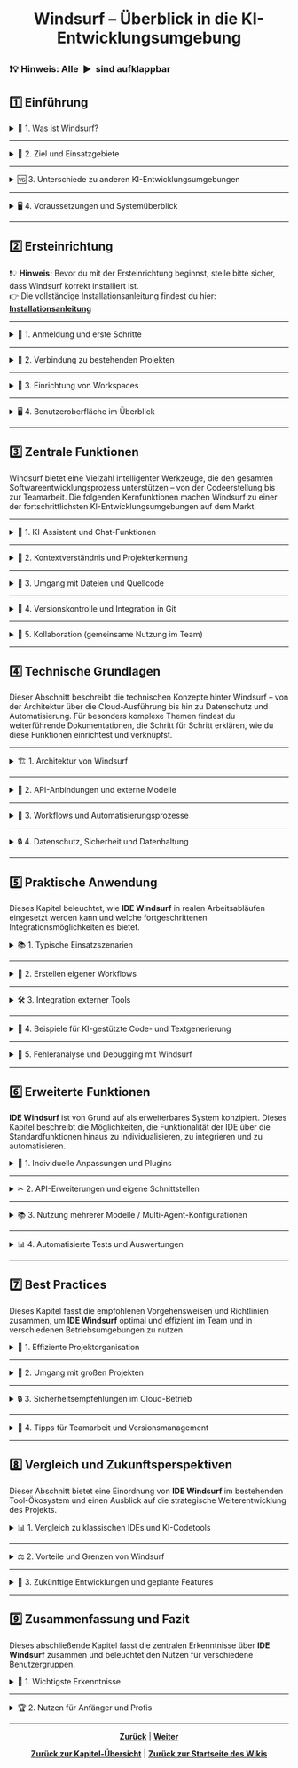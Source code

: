 # <p align="center">Windsurf – Überblick in die KI-Entwicklungsumgebung</p>

<h3>❗💡 Hinweis: Alle&nbsp;&nbsp;▶&nbsp;&nbsp;sind aufklappbar</h3>

## 1️⃣ Einführung 

<details>
<summary>📌 1. Was ist Windsurf?</summary><br>

Nochmal zur Erinnerung. Windsurf ist eine moderne, KI-gestützte Entwicklungsumgebung (IDE), die speziell für die Anforderungen der heutigen Softwareentwicklung konzipiert wurde. Entwickelt von Codeium, kombiniert Windsurf klassische Entwicklungsfeatures mit intelligenten Assistenzfunktionen, die auf fortschrittlichen KI-Modellen basieren.

💡 Herzstück der Plattform ist die SWE-1-Modellfamilie, die den gesamten Softwareentwicklungszyklus unterstützt – von Planung und Debugging bis zur langfristigen Systempflege.

</details>

---

<details>
<summary>🎯 2. Ziel und Einsatzgebiete</summary><br>

Das Hauptziel von Windsurf ist es, die Produktivität von Entwickler:innen signifikant zu steigern und die Komplexität moderner Softwareprojekte zu reduzieren. Die Umgebung richtet sich sowohl an erfahrene Entwickler als auch an Einsteiger und bietet durch KI-gestützte Funktionen eine breite Unterstützung.

<h4>🔧 Einsatzgebiete:</h4>

- Klassische Softwareentwicklung (Frontend, Backend, Fullstack)
- Refaktorierung und Wartung von Legacy-Code
- No-Code- und Low-Code-Projekte
- Automatisierte Debugging- und Testprozesse
- Integration in bestehende Workflows über Terminals, Browser und IDEs

</details>

---

<details>
<summary>🆚 3. Unterschiede zu anderen KI-Entwicklungsumgebungen</summary><br>

Im Vergleich zu anderen KI-gestützten Entwicklungsumgebungen wie GitHub Copilot oder Cursor geht Windsurf deutlich weiter. Während viele Tools sich primär auf die Code-Generierung konzentrieren, adressiert Windsurf laut CEO Varun Mohan die **„anderen 85%“** der Softwareentwicklung – also Planung, Analyse, Fehlerbehebung und Pflege.

<h4>🔍 Besondere Merkmale:</h4>

- „Flow Awareness“-Ansatz für kontextübergreifendes Arbeiten
- Drei Modellvarianten: SWE-1, SWE-1-lite, SWE-1-mini
- Nahtlose Verknüpfung von Tools und Prozessen
- Fokus auf langfristige Wartbarkeit und Systempflege

</details>

---

<details>
<summary>🖥️ 4. Voraussetzungen und Systemüberblick</summary><br>

Für die Nutzung von Windsurf sind keine außergewöhnlichen technischen Voraussetzungen nötig. Die Plattform ist als eigenständige IDE verfügbar und kann lokal installiert oder über Remote-Server via SSH betrieben werden.

<h4>🛠️ Systemfeatures:</h4>

- KI-gesteuertes Cascade-Panel für Codefragen und -ausführung
- Autocomplete-Funktion mit anpassbarer Geschwindigkeit
- Projektmanagement-Tools und Onboarding-Assistent
- Unterstützung für lokale und Remote-Projekte
- Einschränkungen bei der Kompatibilität mit externen Extensions

🔐 Anmeldung erfolgt über ein kostenloses Codeium-Konto. Konfigurationen aus Visual Studio Code oder Cursor können importiert oder neu erstellt werden.

</details>

---

## 2️⃣ Ersteinrichtung

❗💡 **Hinweis:** Bevor du mit der Ersteinrichtung beginnst, stelle bitte sicher, dass Windsurf korrekt installiert ist.  
👉 Die vollständige Installationsanleitung findest du hier: <a href="/docs/04-tools/04-windsurf/01-ueberblick/01-installation/README.md"><strong>Installationsanleitung</strong></a>

---

<details>
<summary>🔐 1. Anmeldung und erste Schritte</summary><br>

Nach der erfolgreichen Installation öffnest du Windsurf zum ersten Mal. Du wirst aufgefordert, dich mit deinem kostenlosen Codeium-Konto anzumelden.

<h4>🧭 Erste Schritte:</h4>

- Gib deine Zugangsdaten ein oder erstelle ein neues Konto.
- Wähle aus, ob du mit einem neuen Projekt starten oder ein bestehendes importieren möchtest.
- Windsurf bietet dir direkt nach dem Login ein Onboarding-Panel mit hilfreichen Tipps und Konfigurationsmöglichkeiten.

💡 Tipp: Du kannst deine Einstellungen aus Visual Studio Code oder Cursor importieren, um direkt loszulegen.

</details>

---

<details>
<summary>🔗 2. Verbindung zu bestehenden Projekten</summary><br>

Windsurf erlaubt dir die nahtlose Integration bestehender Projekte – lokal oder remote.

<h4>🔌 Verbindungsmöglichkeiten:</h4>

- Lokale Projekte: Wähle einfach den Projektordner auf deinem Rechner aus.
- Remote-Projekte: Verbinde dich via SSH mit einem Server und wähle dort dein Projekt.
- Git-Integration: Windsurf erkennt automatisch Git-Repositories und bietet dir entsprechende Funktionen wie Commit-Historie, Branch-Wechsel und mehr.

⚠️ Achte darauf, dass du die nötigen Zugriffsrechte für Remote-Verbindungen besitzt.

</details>

---

<details>
<summary>🧩 3. Einrichtung von Workspaces</summary><br>

Workspaces in Windsurf helfen dir, deine Projekte strukturiert und effizient zu verwalten.

<h4>🗂️ Workspace-Funktionen:</h4>

- Erstelle mehrere Workspaces für unterschiedliche Projekte oder Teams.
- Konfiguriere Umgebungsvariablen, Build-Settings und Projektpfade individuell.
- Nutze die KI-gestützte Projektanalyse, um Abhängigkeiten und Strukturen automatisch zu erkennen.

📌 Jeder Workspace kann separat gespeichert und bei Bedarf wieder geladen werden.

</details>

---

<details>
<summary>🖥️ 4. Benutzeroberfläche im Überblick</summary><br>

Die Benutzeroberfläche von Windsurf ist intuitiv und modular aufgebaut.

<h4>🔍 Hauptbereiche:</h4>

- **Cascade Panel**: KI-gestützte Codeanalyse, Fragen und Ausführung
- **Editorbereich**: Klassischer Code-Editor mit Autocomplete und Syntax-Highlighting
- **Projektstruktur**: Baumansicht deiner Dateien und Ordner
- **KI-Assistenz**: Kontextbezogene Vorschläge und Debugging-Hilfen
- **Einstellungen**: Anpassung von Themes, Shortcuts und Modellgeschwindigkeit

🎨 Du kannst die Oberfläche individuell anpassen – z.B. durch Panels ein-/ausblenden oder Layouts speichern.

</details>

---

## 3️⃣ Zentrale Funktionen

Windsurf bietet eine Vielzahl intelligenter Werkzeuge, die den gesamten Softwareentwicklungsprozess unterstützen – von der Codeerstellung bis zur Teamarbeit. Die folgenden Kernfunktionen machen Windsurf zu einer der fortschrittlichsten KI-Entwicklungsumgebungen auf dem Markt.

---

<details>
<summary>🤖 1. KI-Assistent und Chat-Funktionen</summary><br>

Der integrierte KI-Assistent von Windsurf basiert auf der leistungsstarken SWE-1-Modellfamilie und steht dir jederzeit zur Seite.

<h4>🗨️ Funktionen:</h4>

- Kontextbezogene Code-Vorschläge und -Erklärungen
- Interaktive Chat-Funktion für technische Fragen, Refaktorierung und Fehlersuche
- Unterstützung bei Dokumentation, Testgenerierung und Architekturplanung

💬 Der Chat ist direkt im Editor verfügbar und reagiert auf deine Eingaben in Echtzeit – inklusive Rückfragen und Vorschlägen.

</details>

---

<details>
<summary>🧠 2. Kontextverständnis und Projekterkennung</summary><br>

Windsurf erkennt automatisch die Struktur und den Kontext deiner Projekte – unabhängig von Größe oder Komplexität.

<h4>🔍 Features:</h4>

- Automatische Analyse von Projektdateien, Ordnern und Abhängigkeiten
- Erkennung von Frameworks, Programmiersprachen und Build-Systemen
- Vorschläge zur Optimierung der Projektstruktur und Konfiguration

📌 Das sogenannte „Flow Awareness“-System erlaubt es Windsurf, über mehrere Dateien hinweg konsistent zu arbeiten und Zusammenhänge zu erkennen.

</details>

---

<details>
<summary>📂 3. Umgang mit Dateien und Quellcode</summary><br>

Die IDE bietet dir umfassende Werkzeuge zur Verwaltung und Bearbeitung deiner Dateien.

<h4>🛠️ Funktionen:</h4>

- Klassischer Editor mit Syntax-Highlighting, Autocomplete und KI-Vorschlägen
- Schnelle Navigation zwischen Dateien und Codeabschnitten
- Unterstützung für mehrere Programmiersprachen und Dateiformate
- Integrierte Tools zur Code-Analyse, Formatierung und Refaktorierung

📁 Du kannst lokale und remote Dateien bearbeiten, speichern und versionieren – alles direkt in Windsurf.

</details>

---

<details>
<summary>🔄 4. Versionskontrolle und Integration in Git</summary><br>

Windsurf ist vollständig kompatibel mit Git und bietet dir eine intuitive Oberfläche für Versionskontrolle.

<h4>🧬 Git-Funktionen:</h4>

- Anzeige von Commit-Historie, Branches und Merge-Konflikten
- Integrierte Commit- und Push-Funktionalität
- Unterstützung für GitHub, GitLab und andere Plattformen
- KI-gestützte Commit-Beschreibungen und Change-Analysen

⚠️ Du kannst bestehende Repositories importieren oder neue direkt in Windsurf initialisieren.

</details>

---

<details>
<summary>👥 5. Kollaboration (gemeinsame Nutzung im Team)</summary><br>

Windsurf unterstützt die Zusammenarbeit im Team durch verschiedene kollaborative Funktionen.

<h4>🤝 Teamfunktionen:</h4>

- Gemeinsame Workspaces mit geteilten Einstellungen und Projektstrukturen
- Kommentarfunktion im Code für Feedback und Diskussion
- Integration mit externen Tools wie Slack, Jira oder Trello
- KI-gestützte Zusammenfassungen von Änderungen und Aufgaben

📣 Ideal für Remote-Teams, Pair Programming und agile Entwicklungsprozesse.

</details>

---

## 4️⃣ Technische Grundlagen

Dieser Abschnitt beschreibt die technischen Konzepte hinter Windsurf – von der Architektur über die Cloud-Ausführung bis hin zu Datenschutz und Automatisierung. Für besonders komplexe Themen findest du weiterführende Dokumentationen, die Schritt für Schritt erklären, wie du diese Funktionen einrichtest und verknüpfst.

---

<details>
<summary>🏗️ 1. Architektur von Windsurf</summary><br>

Windsurf basiert auf einer modularen Architektur, die lokale Entwicklungsprozesse mit cloudbasierten KI-Diensten kombiniert.

<h4>🔧 Komponenten:</h4>

- **Frontend-IDE**: Lokale Benutzeroberfläche mit Editor, Panels und Projektstruktur
- **KI-Backend**: Zugriff auf die SWE-1-Modellfamilie für Assistenzfunktionen
- **NPC-Server**: Cloud-Komponente für sichere Ausführung, Kontextanalyse und Modellverbindung
- **Integrationslayer**: Schnittstellen zu Git, APIs, externen Tools und Workflows

📌 Die Architektur erlaubt eine hybride Nutzung – lokal, remote oder vollständig cloudbasiert.

</details>

---

<details>
<summary>🔌 2. API-Anbindungen und externe Modelle</summary><br>

📘 **Ausführliche Anleitung:** [🔗 API & Modellintegration – Dokumentation](/docs/04-tools/04-windsurf/01-ueberblick/02-api_anbindungen_und_externe_modelle/README.md)

Windsurf unterstützt die Anbindung externer APIs und KI-Modelle (MCP-Konfiguration), um die Funktionalität zu erweitern.

<h4>🔗 Möglichkeiten:</h4>

- Integration von REST- und GraphQL-APIs
- Einbindung eigener KI-Modelle via HTTP oder WebSocket
- Nutzung externer Dienste wie OpenAI, HuggingFace oder proprietärer Engines

💡 Proprietäre Engines sind Spiele‑ oder Software-Engines, deren Quellcode Eigentum eines Unternehmens oder einer Person ist und nicht frei eingesehen, verändert oder weitergegeben werden darf.

⚙️ Die Konfiguration erfolgt über die Integrationsoberfläche oder direkt in der Projektdatei [MeinName].config.json.

</details>

---

<details>
<summary>🔁 3. Workflows und Automatisierungsprozesse</summary><br> 

📘 **Ausführliche Anleitung:** [🔗 Workflows & Automatisierung – Dokumentation](/docs/04-tools/04-windsurf/01-ueberblick/03-workflows_und_automatisierungsprozesse/README.md)

Windsurf bietet dir die Möglichkeit, wiederkehrende Aufgaben zu automatisieren und komplexe Workflows zu definieren.

<h4>⚡ Beispiele:</h4>

- Automatisierte Tests und Builds bei Dateiänderung
- Trigger für KI-Analyse bei neuen Commits
- Integration mit CI/CD-Pipelines (z.B. GitHub Actions, Jenkins)

🧩 Workflows werden über YAML-Dateien oder visuelle Konfiguration erstellt und können projektübergreifend verwendet werden.

</details>

---

<details>
<summary>🔒 4. Datenschutz, Sicherheit und Datenhaltung</summary><br>

Windsurf legt großen Wert auf Datenschutz und sichere Datenverarbeitung.

<h4>🔐 Sicherheitsmerkmale:</h4>

- Lokale Verarbeitung sensibler Daten, sofern möglich
- Verschlüsselte Kommunikation mit dem NPC-Server
- Benutzerdefinierte Zugriffskontrollen für Projekte und Workspaces
- DSGVO-konforme Datenhaltung und Löschmechanismen

📁 Projekt- und Nutzerdaten werden getrennt gespeichert und können jederzeit exportiert oder gelöscht werden.

</details>

---

## 5️⃣ Praktische Anwendung

Dieses Kapitel beleuchtet, wie **IDE Windsurf** in realen Arbeitsabläufen eingesetzt werden kann und welche fortgeschrittenen Integrationsmöglichkeiten es bietet.

<details>
<summary>📚 1. Typische Einsatzszenarien</summary><br>

**IDE Windsurf** ist darauf ausgelegt, Entwickler und Datenanalysten in folgenden Bereichen zu unterstützen:

* **Softwareentwicklung:** Schnelle Code-Generierung, Boilerplate-Erstellung und automatisiertes Refactoring.
* **Dokumentation:** Automatisches Erstellen von *Readmes*, API-Referenzen oder Kommentaren basierend auf dem Code.
* **Analyse:** Verarbeitung und Interpretation von großen Datenmengen (z. B. Windsurf-Session-Logs, Wetterdaten) zur Ableitung von Optimierungsstrategien.
* **Wissensmanagement:** Zusammenfassung und Strukturierung von Projektwissen für neue Teammitglieder.
</details>

---

<details>
<summary>📙 2. Erstellen eigener Workflows</summary><br>

Die Flexibilität von **IDE Windsurf** erlaubt es Benutzern, maßgeschneiderte Workflows für spezifische Aufgaben zu definieren:

1.  **Workflow-Engine:** Nutzt z.B. Cascade, welche als eingebaute Workflow-Engine vorhanden ist, um z.B. wiederkehrende Aufgaben zu automatisieren.
2.  **Skripte:** Erstelle eigene Skripte in Programmiersprache, z.B. Python und binde sie über die API in die IDE ein.
3.  **Befehlsketten:** Verknüpfe mehrere Funktionen (z. B. Code-Generierung → Testausführung → Commit-Vorbereitung) zu einem einzigen Kommando.
</details>

---

<details>
<summary>🛠 3. Integration externer Tools</summary><br>

Die Leistungsfähigkeit von **IDE Windsurf** wird durch nahtlose Integrationen mit gängigen Entwicklungstools erweitert:

* **GitHub:** Direkter **Commit**, **Push** und **Pull Request** aus der IDE. Workflows können auf Repository-Events (z.B. Merge) reagieren.
* **OpenAI/Groq/etc.:** Verwendung von fortgeschrittenen Sprachmodellen zur Code- und Textgenerierung. Diese **KI-Engine** ist zentral für die Generierungs-Features (siehe 5.4).
* **Datenbanken (PostgreSQL, MySQL):** Integrierte Tools zur direkten Abfrage, Migration und Visualisierung von Daten.
</details>

---

<details>
<summary>📑 4. Beispiele für KI-gestützte Code- und Textgenerierung</summary><br>

Die **KI-Engine** von **IDE Windsurf** revolutioniert die Erstellung von Inhalten.

| Szenario | Benutzer-Aktion (Prompt) | KI-Ergebnis |
| :--- | :--- | :--- |
| **Code-Generierung** | "Generiere einen Python-Dienst, der Wetterdaten von **Windy** abruft und in die Datenbank speichert." | Vollständige Python-Klasse mit API-Aufrufen und DB-Handler. |
| **Textgenerierung** | "Fasse die Änderungen der letzten 5 Commits für das Changelog zusammen." | Kurzer, klarer Changelog-Eintrag in Markdown. |
| **Dokumentation** | "Erstelle Docstrings für die `SessionManager`-Klasse." | Ausführliche, standardkonforme Kommentare für alle Methoden und Parameter. |
</details>

---

<details>
<summary>🧰 5. Fehleranalyse und Debugging mit Windsurf</summary><br>

Die IDE bietet erweiterte, KI-gestützte Funktionen zur Fehlerbehebung:

1.  **KI-Vorschläge:** Bei einem aufgetretenen Fehler (Exception) analysiert die **Windsurf**-Engine den Stack Trace und den relevanten Code, um **direkte Korrekturvorschläge** und Erklärungen für die Ursache zu liefern.
2.  **Intelligente Breakpoints:** Breakpoints können mit logischen Bedingungen versehen werden, die natürliche Sprache nutzen (z. B. "Stopp, wenn die Windgeschwindigkeit $> 20$ Knoten ist").
3.  **Szenario-Simulation:** Die IDE kann isolierte Testumgebungen einrichten, um Fehler unter exakt den Bedingungen zu reproduzieren, unter denen sie aufgetreten sind.
</details>

---

## 6️⃣ Erweiterte Funktionen

**IDE Windsurf** ist von Grund auf als erweiterbares System konzipiert. Dieses Kapitel beschreibt die Möglichkeiten, die Funktionalität der IDE über die Standardfunktionen hinaus zu individualisieren, zu integrieren und zu automatisieren.

<details>
<summary>🔌 1. Individuelle Anpassungen und Plugins</summary><br>

Benutzer können die IDE an ihre spezifischen Bedürfnisse anpassen und erweitern:

* **Custom Themes:** Ändere das Erscheinungsbild der Oberfläche durch das Laden eigener Farbpaletten und Layout-Einstellungen.
* **Plugin-Architektur:** Nutze die offene Plugin-API, um neue Features hinzuzufügen, beispielsweise:
    * Spezielle Parser für neue Dateiformate.
    * Integration von proprietären Versionskontrollsystemen.
* **Makros und Tastenkürzel:** Definiere komplexe Befehlsketten (Makros) und weise ihnen eigene Tastenkombinationen zu, um die Produktivität zu steigern.

</details>

---

<details>
<summary>✂ 2. API-Erweiterungen und eigene Schnittstellen</summary><br>

Die Kernfunktionalität von **Windsurf** ist über eine robuste **RESTful API** zugänglich, die zur Erweiterung dient:

* **Externe Skript-Anbindung:** Erstelle externe Skripte (z. B. zur nächtlichen Datenanalyse), die die IDE-Funktionen über HTTP-Anfragen steuern.
* **Webhook-Integration:** Richte Webhooks ein, um **Windsurf** bei externen Ereignissen (z. B. einem neuen Eintrag im Windvorhersage-System) zu benachrichtigen und automatische Aktionen auszulösen.
* **Custom Data Endpoints:** Definiere und hoste eigene API-Endpunkte innerhalb der IDE, um Daten oder Berechnungsergebnisse spezifisch für deine Organisation bereitzustellen.

</details>

---

<details>
<summary>📚 3. Nutzung mehrerer Modelle / Multi-Agent-Konfigurationen</summary><br>

Zur Bewältigung komplexer Aufgaben nutzt **IDE Windsurf** eine Multi-Agenten-Architektur:

* **Spezialisierte KI-Modelle:** Für verschiedene Aufgaben werden unterschiedliche, optimierte KI-Modelle (z. B. ein schnelles Modell für Code-Vervollständigung, ein präziseres, größeres Modell für Dokumentation) verwendet.
* **Agenten-Zusammenarbeit:** Konfiguriere Agenten (z. B. den "Code-Review-Agent" und den "Test-Agent") so, dass sie in einer Kette zusammenarbeiten, um umfassende Lösungen zu liefern, ohne dass ein Benutzer eingreifen muss.
* **Modell-Fine-Tuning:** Benutzer haben die Möglichkeit, spezifische Basis-Modelle mit ihren eigenen Projektdaten *feinzutunen* (Fine-Tuning), um die Relevanz der generierten Ergebnisse zu maximieren.

</details>

---

<details>
<summary>📊 4. Automatisierte Tests und Auswertungen</summary><br>

Die IDE bietet hochentwickelte Werkzeuge für eine kontinuierliche Qualitätssicherung:

* **CI/CD-Integration:** Nahtlose Verbindung zu Continuous Integration/Continuous Deployment-Pipelines (z. B. Jenkins, GitHub Actions) für automatische Builds und Deployments.
* **Intelligente Testgenerierung:** Die KI-Engine kann automatisch Unit-Tests und Integrationstests basierend auf der Implementierung generieren.
* **Automatisierte Auswertungen (Reporting):** Nach jeder Testsuite-Ausführung erstellt **Windsurf** detaillierte Berichte über die Code-Abdeckung, Performance-Engpässe und die Zuverlässigkeit des Codes. Diese Berichte können automatisch an ein externes Dashboard gesendet werden.

</details>

---

## 7️⃣ Best Practices

Dieses Kapitel fasst die empfohlenen Vorgehensweisen und Richtlinien zusammen, um **IDE Windsurf** optimal und effizient im Team und in verschiedenen Betriebsumgebungen zu nutzen.

<details>
<summary>📁 1. Effiziente Projektorganisation</summary><br>

Eine klare Struktur ist der Schlüssel zum Erfolg. **Windsurf** unterstützt folgende Organisationsprinzipien:

* **Modulare Struktur:** Trenne Code (Source), Tests (Tests), Konfiguration (Config) und Dokumentation (Docs) in dedizierte Ordner.
* **Benennungskonventionen:** Halte dich an konsistente Namensschemata für Dateien, Klassen und Funktionen, idealerweise unterstützt durch die **Windsurf**-Linter-Funktion.
* **Environment-Trennung:** Verwende separate Konfigurationsdateien oder Umgebungsvariablen (`.env`) für Entwicklung, Staging und Produktion.

</details>

---

<details>
<summary>📖 2. Umgang mit großen Projekten</summary><br>

Für Projekte mit hoher Komplexität und Code-Volumen empfehlen wir folgende Ansätze:

* **Monorepo-Strategie:** Organisiere mehrere, voneinander abhängige Anwendungen oder Bibliotheken in einem einzigen Repository, verwaltet durch **Windsurf**'s integriertes Tooling.
* **Microservices:** Zerlege große Applikationen in kleinere, unabhängige Dienste, die separat entwickelt und deployed werden können. **Windsurf** bietet dafür spezielle Konfigurations-Templates.
* **Code-Analyse:** Nutze die automatisierten statischen Analyse-Tools der IDE, um Code-Redundanzen und potenzielle Engpässe frühzeitig zu erkennen.

</details>

---

<details>
<summary>🔒 3. Sicherheitsempfehlungen im Cloud-Betrieb</summary><br>

Beim Einsatz von **IDE Windsurf** in Cloud-Umgebungen (z. B. AWS, Azure, GCP) sollten diese Sicherheitspraktiken beachtet werden:

* **Secrets Management:** Speichere sensible Daten (API-Schlüssel, Datenbank-Passwörter) niemals direkt im Code oder der Konfiguration. Verwende dedizierte Cloud-Lösungen wie **HashiCorp Vault** oder **AWS Secrets Manager**.
* **Least-Privilege-Prinzip:** Gewähre Containern, Servern und Benutzern nur die minimal notwendigen Berechtigungen, die sie zur Ausführung ihrer Aufgaben benötigen.
* **Regelmäßige Updates:** Halte die zugrundeliegende Laufzeitumgebung, Abhängigkeiten und die **Windsurf**-Container-Images stets auf dem neuesten Stand, um bekannte Sicherheitslücken zu schließen.

</details>

---

<details>
<summary>👥 4. Tipps für Teamarbeit und Versionsmanagement</summary><br>

Eine reibungslose Zusammenarbeit ist entscheidend für die Projektqualität:

* **Branching-Strategie:** Implementiere eine klare Branching-Strategie (z. B. Gitflow oder Trunk-Based Development) und erzwinge diese über Repository-Regeln auf **GitHub.**
* **Code Reviews:** Implementiere verpflichtende **Code Reviews** über Pull Requests. Die **Windsurf KI-Agenten** können dabei helfen, Initial-Reviews automatisch durchzuführen.
* **Atomare Commits:** Sorge dafür, dass jeder Commit eine einzige, logische Änderung vornimmt. Das macht das Debugging und das Nachvollziehen von Änderungen einfacher.

</details>

---

## 8️⃣ Vergleich und Zukunftsperspektiven

Dieser Abschnitt bietet eine Einordnung von **IDE Windsurf** im bestehenden Tool-Ökosystem und einen Ausblick auf die strategische Weiterentwicklung des Projekts.

<details>
<summary>📊 1. Vergleich zu klassischen IDEs und KI-Codetools</summary><br>

| Merkmal | Klassische IDEs (z. B. VS Code) | Reine KI-Codetools (z. B. Copilot) | IDE Windsurf |
| :--- | :--- | :--- | :--- |
| **Integrationsgrad** | Sehr gut | Gering (Fokus auf Code-Vervollständigung) | **Sehr hoch** (Tief integriert in Debugging, Workflows, Testing) |
| **Kontextwissen** | Auf aktuelle Datei/Projekt beschränkt | Oft nur auf öffentlichen Code trainiert | **Umfassend** (Bezieht Projekthistorie, Sessions und Material-Daten ein) |
| **Automatisierung** | Manuell/Über Plugins | Primär Code-Generierung | **End-to-End-Workflows** (Generierung, Test, Dokumentation und Deployment) |
| **Fokus** | Allzweck-Entwicklung | Beschleunigung des Schreibens | **Spezialisierte Effizienz** (Optimal für Daten- und windsurf-relevante Projekte) |

</details>

---

<details>
<summary>⚖ 2. Vorteile und Grenzen von Windsurf</summary><br>

#### Vorteile

* **Deep Domain Integration:** Durch die spezielle Ausrichtung auf "Windsurf"-relevante Daten (Wetter, Sessions, Spots) liefert die KI **höherwertige** und **relevantere** Vorschläge.
* **Reduzierte Tool-Zersplitterung:** Alle Funktionen – von der Code-Generierung bis zum Debugging und zur Datenanalyse – sind in einer einzigen, kohärenten Oberfläche vereint.
* **Hohe Anpassbarkeit:** Die offene Architektur erlaubt eine tiefgreifende Personalisierung der KI-Modelle und Workflows.

#### Grenzen

* **Spezialisierung:** **Windsurf** ist nicht als Allzweck-IDE konzipiert; die Stärken liegen klar in datenintensiven und spezifischen Anwendungsfällen.
* **Ressourcenbedarf:** Der Betrieb der Multi-Agenten- und KI-Modelle kann hohe lokale oder Cloud-Ressourcen erfordern.
* **Lernkurve:** Die umfangreichen Funktionen und die Flexibilität erfordern eine gewisse Einarbeitungszeit, um das volle Potenzial auszuschöpfen.

</details>

---

<details>
<summary> 📅 3. Zukünftige Entwicklungen und geplante Features</summary><br>

Das Team von **IDE Windsurf** arbeitet kontinuierlich an der Verbesserung und Erweiterung der Plattform. Geplante Features umfassen:

* **Echtzeit-Wettervorhersage-Integration:** Direkte Anbindung an externe Vorhersagemodelle zur automatischen Planung und Optimierung von Windsurf-Sessions.
* **Mobile Companion App:** Eine Begleit-App, um Session-Daten direkt am Spot zu erfassen und grundlegende Code-Änderungen von unterwegs vorzunehmen.
* **KI-gestützte Optimierung von Segeltrimm:** Ein Agent, der basierend auf historischen Daten und aktuellen Bedingungen optimale Segel- und Board-Einstellungen vorschlägt.
* **Verbesserte Multi-Language-Unterstützung:** Erweiterung der KI-Engine zur nativen Unterstützung weiterer Programmiersprachen.

</details>

---

## 9️⃣ Zusammenfassung und Fazit

Dieses abschließende Kapitel fasst die zentralen Erkenntnisse über **IDE Windsurf** zusammen und beleuchtet den Nutzen für verschiedene Benutzergruppen.

<details>
<summary> 📔 1. Wichtigste Erkenntnisse</summary><br>

**IDE Windsurf** definiert die Entwicklungsumgebung neu, indem es traditionelle IDE-Funktionen mit **domänenspezifischer KI** und **Multi-Agenten-Automatisierung** kombiniert. Die wichtigsten Erkenntnisse sind:

* **Integrierte Intelligenz:** Die tiefe Integration von KI-Modellen ermöglicht nicht nur Code-Generierung, sondern unterstützt auch fortgeschrittenes Debugging und Fehleranalyse.
* **Workflow-Automatisierung:** Durch anpassbare Workflows und API-Erweiterungen können Entwicklungs-, Test- und Deployment-Prozesse erheblich beschleunigt werden.
* **Fokus auf Daten:** Der Kernnutzen liegt in der Fähigkeit, komplexe, datenintensive Aufgaben (insbesondere im Kontext von Windsurf-Sessions und -Analysen) effizient zu bewältigen.

</details>

---

<details>
<summary> 🏆 2. Nutzen für Anfänger und Profis</summary><br>

| Benutzergruppe | Nutzen von IDE Windsurf |
| :--- | :--- |
| **Anfänger** | Die KI-gestützte Code-Generierung und Fehlerkorrektur senkt die Einstiegshürde und beschleunigt den Lernprozess. Die automatisierte Dokumentation hilft, Best Practices zu verstehen. |
| **Profis** | Die erweiterten Funktionen (Multi-Agenten, spezialisierte Workflows, CI/CD-Integration) steigern die Effizienz bei komplexen und großen Projekten massiv. Die Fokussierung auf die Domäne optimiert die Analyse. |

</details>

---

<p align="center">
<a href="/docs/04-tools/04-windsurf/README.md"><strong>Zurück</strong></a> | 
<a href="/docs/04-tools/04-windsurf/01-ueberblick/01-installation/README.md"><strong>Weiter</strong></a>
</p>

<p align="center">
<a href="/docs/04-tools/04-windsurf/README.md/#dieses-thema-beinhaltet-folgende-kapitel"><strong>Zurück zur Kapitel-Übersicht</strong></a> | <a href="/docs/00-willkommen/README.md"><strong>Zurück zur Startseite des Wikis</strong></a>
</p>
